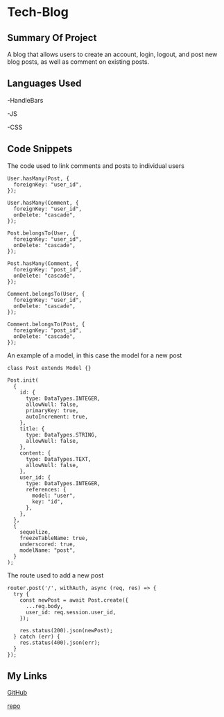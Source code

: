 # Tech-Blog

## Summary Of Project
A blog that allows users to create an account, login, logout, and post new blog posts, as well as comment on existing posts.

## Languages Used
-HandleBars 

-JS

-CSS

## Code Snippets

The code used to link comments and posts to individual users 
```
User.hasMany(Post, {
  foreignKey: "user_id",
});

User.hasMany(Comment, {
  foreignKey: "user_id",
  onDelete: "cascade",
});

Post.belongsTo(User, {
  foreignKey: "user_id",
  onDelete: "cascade",
});

Post.hasMany(Comment, {
  foreignKey: "post_id",
  onDelete: "cascade",
});

Comment.belongsTo(User, {
  foreignKey: "user_id",
  onDelete: "cascade",
});

Comment.belongsTo(Post, {
  foreignKey: "post_id",
  onDelete: "cascade",
});
```

An example of a model, in this case the model for a new post
```
class Post extends Model {}

Post.init(
  {
    id: {
      type: DataTypes.INTEGER,
      allowNull: false,
      primaryKey: true,
      autoIncrement: true,
    },
    title: {
      type: DataTypes.STRING,
      allowNull: false,
    },
    content: {
      type: DataTypes.TEXT,
      allowNull: false,
    },
    user_id: {
      type: DataTypes.INTEGER,
      references: {
        model: "user",
        key: "id",
      },
    },
  },
  {
    sequelize,
    freezeTableName: true,
    underscored: true,
    modelName: "post",
  }
);
```

The route used to add a new post
```
router.post('/', withAuth, async (req, res) => {
  try {
    const newPost = await Post.create({
      ...req.body,
      user_id: req.session.user_id,
    });

    res.status(200).json(newPost);
  } catch (err) {
    res.status(400).json(err);
  }
});
```

## My Links

[GitHub](https://github.com/SerenaChandler)

[repo](https://github.com/SerenaChandler/Tech-Blog)

